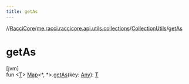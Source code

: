 ```yaml
---
title: getAs
---
```

//[RacciCore](../../../index.html)/[me.racci.raccicore.api.utils.collections](../index.html)/[CollectionUtils](index.html)/[getAs](get-as.html)



# getAs



[jvm]\
fun &lt;[T](get-as.html)&gt; [Map](https://kotlinlang.org/api/latest/jvm/stdlib/kotlin.collections/-map/index.html)&lt;*, *&gt;.[getAs](get-as.html)(key: [Any](https://kotlinlang.org/api/latest/jvm/stdlib/kotlin/-any/index.html)): [T](get-as.html)




